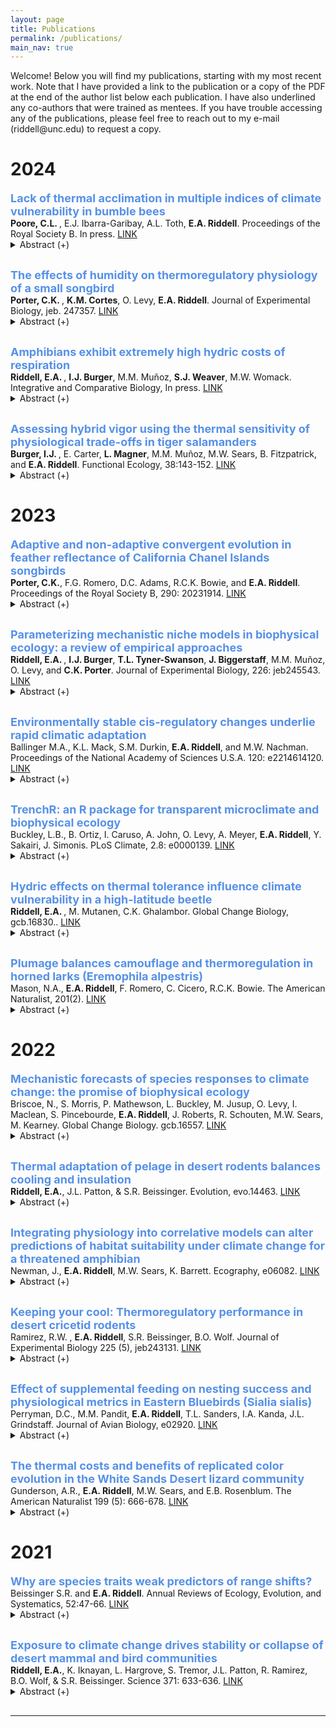 ```yaml
---
layout: page
title: Publications
permalink: /publications/
main_nav: true
---
```


<p>Welcome! Below you will find my publications, starting with my most recent work. Note that I have provided a link to the publication or a copy of the PDF at the end of the author list below each publication. I have also underlined any co-authors that were trained as mentees. If you have trouble accessing any of the publications, please feel free to reach out to my e-mail (riddell@unc.edu) to request a copy.</p>

<style>
    details {
        margin: 0;
        padding: 0;
    }

    p {
        margin: 0; /* Prevent extra space below paragraphs */
    }

    font {
        display: block; /* Treat font tags as block elements */
        margin: 0;
    }
</style>

<h1 id="Header">2024</h1>


<font size="4" font color="#5691E8"><b>Lack of thermal acclimation in multiple indices of climate vulnerability in bumble bees</b></font>
<p><b>Poore, C.L. </b>, E.J. Ibarra-Garibay, A.L. Toth, <b>E.A. Riddell</b>. Proceedings of the Royal Society B. In press. <a href="http://www.ecophysiology.org" target="_blank">LINK</a> </p>
  <details style="margin: 0; padding: 0; margin-bottom: 30px;">
  <summary> Abstract (+)</summary>
  
 Indices of climate vulnerability are used to predict species’ vulnerability to climate change based on intrinsic physiological traits such as thermal tolerance, thermal sensitivity, and thermal acclimation, but rarely is the consistency among indices evaluated simultaneously. We compared the thermal physiology of queen bumble bees between a species experiencing local declines (Bombus auricomus) and a species exhibiting continent-wide increases (B. impatiens). We conducted a multi-week acclimation experiment under simulated climate warming to measure critical thermal maximum (CTmax), critical thermal minimum (CTmin), the thermal sensitivity of metabolic rate and water loss rate, and acclimation in each of these traits. We also measured survival throughout the experiment and after the thermal tolerance trials. Neither species acclimated to the temperature treatments by adjusting any physiological trait. We found conflicting patterns among indices of vulnerability within and between species. We also found that individuals with the highest CTmax exhibited the lowest survival following the thermal tolerance trial. Our study highlights inconsistent patterns across multiple indices of climate vulnerability within and between species, indicating that physiological studies measuring only one index of climate vulnerability may be limited in their ability to inform species’ responses to environmental change.

</details>

<font size="4" font color="#5691E8"><b>The effects of humidity on thermoregulatory physiology of a small songbird</b></font>
<p><b>Porter, C.K. </b>, <b>K.M. Cortes</b>, O. Levy, <b>E.A. Riddell</b>. Journal of Experimental Biology, jeb. 247357. <a href="https://journals.biologists.com/jeb/article/227/13/jeb247357/359637/The-effects-of-humidity-on-thermoregulatory" target="_blank">LINK</a> </p>
  <details style="margin: 0; padding: 0; margin-bottom: 30px;">
  <summary> Abstract (+)</summary>
  
 Scholander-Irving curves describe the relationship between ambient temperature and metabolic rate and are fundamental to understanding the energetic demands of homeothermy. However, Scholander-Irving curves are typically measured in dry air, which is not representative of the humidity many organisms experience in nature. Consequently, it is unclear (1) whether Scholander-Irving curves (especially below thermoneutrality) are altered by humidity, given the effects of humidity on thermal properties of air, and (2) whether physiological responses associated with Scholander-Irving curves in the lab reflect organismal performance in humid field conditions. We used laboratory experiments and biophysical models to test the effects of humidity on the thermoregulatory physiology of tree swallows (Tachycineta bicolor). We also tested whether physiological responses measured under lab conditions were correlated with field body temperatures and nestling provisioning rates. We found that humidity reduced rates of evaporative water loss but did not have large effects on body temperature or metabolic rate, suggesting that swallows can decouple evaporative cooling, body temperature and metabolic rate. Although the effect of humidity on metabolic rate in the lab was small, our biophysical models indicated that energetic costs of thermoregulation were ∼8% greater in simulations that used metabolic rates from birds in humid compared with dry conditions. Finally, we found mixed evidence that physiological responses measured in the lab under humid or dry conditions were associated with body temperature and nest provisioning rates in the field. Our results help clarify the effect of humidity on endotherm thermoregulation, which may help forecast organismal responses to environmental change.

</details>

<font size="4" font color="#5691E8"><b>Amphibians exhibit extremely high hydric costs of respiration</b></font>
<p><b>Riddell, E.A. </b>, <b>I.J. Burger</b>, M.M. Muñoz, <b>S.J. Weaver</b>, M.W. Womack. Integrative and Comparative Biology, In press. <a href="https://academic.oup.com/icb/article-abstract/64/2/366/7683269?redirectedFrom=fulltext" target="_blank">LINK</a></p>
  <details style="margin: 0; padding: 0; margin-bottom: 30px;">
  <summary> Abstract (+)</summary>
  
 Terrestrial environments pose many challenges to organisms, but perhaps one of the greatest is the need to breathe while maintaining water balance. Breathing air requires thin, moist respiratory surfaces, and thus the conditions necessary for gas exchange are also responsible for high rates of water loss that lead to desiccation. Across the diversity of terrestrial life, water loss acts as a universal cost of gas exchange and thus imposes limits on respiration. Amphibians are known for being vulnerable to rapid desiccation, in part because they rely on thin, permeable skin for cutaneous respiration. Yet, we have a limited understanding of the relationship between water loss and gas exchange within and among amphibian species. In this study, we evaluated the hydric costs of respiration in amphibians using the transpiration ratio, which is defined as the ratio of water loss (mol H2O d−1) to gas uptake (mol O2 d−1). A high ratio suggests greater hydric costs relative to the amount of gas uptake. We compared the transpiration ratio of amphibians with that of other terrestrial organisms to determine whether amphibians had greater hydric costs of gas uptake relative to plants, insects, birds, and mammals. We also evaluated the effects of temperature, humidity, and body mass on the transpiration ratio both within and among amphibian species. We found that hydric costs of respiration in amphibians were two to four orders of magnitude higher than the hydric costs of plants, insects, birds, and mammals. We also discovered that larger amphibians had lower hydric costs than smaller amphibians, at both the species- and individual-level. Amphibians also reduced the hydric costs of respiration at warm temperatures, potentially reflecting adaptive strategies to avoid dehydration while also meeting the demands of higher metabolic rates. Our results suggest that cutaneous respiration is an inefficient mode of respiration that produces the highest hydric costs of respiration yet to be measured in terrestrial plants and animals. Yet, amphibians largely avoid these costs by selecting aquatic or moist environments, which may facilitate more independent evolution of water loss and gas exchange.

</details>

<font size="4" font color="#5691E8"><b>Assessing hybrid vigor using the thermal sensitivity of physiological trade-offs in tiger salamanders</b></font>
<p><b>Burger, I.J. </b>, E. Carter, <b>L. Magner</b>, M.M. Muñoz, M.W. Sears, B. Fitzpatrick, and <b>E.A. Riddell</b>. Functional Ecology, 38:143-152. <a href="https://besjournals.onlinelibrary.wiley.com/doi/full/10.1111/1365-2435.14463" target="_blank">LINK</a></p>
  <details style="margin: 0; padding: 0; margin-bottom: 30px;">
  <summary> Abstract (+)</summary>
  
 Hybridization between species affects biodiversity and population sustainability in numerous ways, many of which depend on the fitness of the hybrid relative to the parental species. Hybrids can exhibit fitter phenotypes compared to the parental lineages, and this ‘hybrid vigour’ can then lead to the extinction of one or both parental lines. In this study, we analysed the relationship between water loss and gas exchange to compare physiological performance among three tiger salamander genotypes—the native California tiger salamander (CTS), the invasive barred tiger salamanders (BTS) and CTS × BTS hybrids across multiple temperatures (13.5°C, 20.5°C and 23.5°C). We developed a new index of performance, the water-gas exchange ratio (WGER), which we define as the ratio of gas exchange to evaporative water loss (μL VO2/μL H2O). The ratio describes the ability of an organism to support energetically costly activities with high levels of gas exchange while simultaneously limiting water loss to lower desiccation risk. We used flow through respirometry to measure the thermal sensitivity of metabolic rate and resistance to water loss of each salamander genotype to compare indices of physiological performance. We found that temperature had a significant effect on metabolic rate and resistance to water loss, with both traits increasing as temperatures warmed. Across genotypes, we found that hybrids have a higher WGER than the native CTS, owing to a higher metabolic rate despite having a lower resistance to water loss. These results provide a greater insight into the physiological mechanisms driving hybrid vigour and offer a potential explanation for the rapid spread of salamander hybrids. More broadly, our introduction of the WGER may allow for species- or lineage-wide comparisons of physiological performance across changing environmental conditions, highlighting the insight that can be gleaned from multitrait analysis of organism performance.

</details>


<h1 id="Header">2023</h1>

<font size="4" font color="#5691E8"><b>Adaptive and non-adaptive convergent evolution in feather reflectance of California Chanel Islands songbirds</b></font>
<p><b>Porter, C.K.</b>, F.G. Romero, D.C. Adams, R.C.K. Bowie, and <b>E.A. Riddell</b>. Proceedings of the Royal Society B, 290: 20231914. <a href="https://royalsocietypublishing.org/doi/10.1098/rspb.2023.1914" target="_blank">LINK</a> </p>
  <details style="margin: 0; padding: 0; margin-bottom: 30px;">
  <summary> Abstract (+)</summary>
  
 Convergent evolution is widely regarded as a signature of adaptation. However, testing the adaptive consequences of convergent phenotypes is challenging, making it difficult to exclude non-adaptive explanations for convergence. Here, we combined feather reflectance spectra and phenotypic trajectory analyses with visual and thermoregulatory modelling to test the adaptive significance of dark plumage in songbirds of the California Channel Islands. By evolving dark dorsal plumage, island birds are generally less conspicuous to visual-hunting raptors in the island environment than mainland birds. Dark dorsal plumage also reduces the energetic demands associated with maintaining homeothermy in the cool island climate. We also found an unexpected pattern of convergence, wherein the most divergent island populations evolved greater reflectance of near-infrared radiation. However, our heat flux models indicate that elevated near-infrared reflectance is not adaptive. Analysis of feather microstructure suggests that mainland-island differences are related to coloration of feather barbs and barbules rather than their structure. Our results indicate that adaptive and non-adaptive mechanisms interact to drive plumage evolution in this system. This study sheds light on the mechanisms driving the association between dark colour and wet, cold environments across the tree of life, especially in island birds.

</details>

<font size="4" font color="#5691E8"><b>Parameterizing mechanistic niche models in biophysical ecology: a review of empirical approaches</b></font>
<p><b>Riddell, E.A. </b>, <b>I.J. Burger</b>, <b>T.L. Tyner-Swanson</b>, <b>J. Biggerstaff</b>, M.M. Muñoz, O. Levy, and <b>C.K. Porter</b>. Journal of Experimental Biology, 226: jeb245543. <a href="https://journals.biologists.com/jeb/article/226/22/jeb245543/334656/Parameterizing-mechanistic-niche-models-in" target="_blank">LINK</a> </p>
  <details style="margin: 0; padding: 0; margin-bottom: 30px;">
  <summary> Abstract (+)</summary>
  
 Mechanistic niche models are computational tools developed using biophysical principles to address grand challenges in ecology and evolution, such as the mechanisms that shape the fundamental niche and the adaptive significance of traits. Here, we review the empirical basis of mechanistic niche models in biophysical ecology, which are used to answer a broad array of questions in ecology, evolution and global change biology. We describe the experiments and observations that are frequently used to parameterize these models and how these empirical data are then incorporated into mechanistic niche models to predict performance, growth, survival and reproduction. We focus on the physiological, behavioral and morphological traits that are frequently measured and then integrated into these models. We also review the empirical approaches used to incorporate evolutionary processes, phenotypic plasticity and biotic interactions. We discuss the importance of validation experiments and observations in verifying underlying assumptions and complex processes. Despite the reliance of mechanistic niche models on biophysical theory, empirical data have and will continue to play an essential role in their development and implementation.

</details>

<font size="4" font color="#5691E8"><b>Environmentally stable cis-regulatory changes underlie rapid climatic adaptation</b></font>
<p>Ballinger M.A., K.L. Mack, S.M. Durkin, <b>E.A. Riddell</b>, and M.W. Nachman. Proceedings of the National Academy of Sciences U.S.A. 120: e2214614120. <a href="https://www.pnas.org/doi/10.1073/pnas.2214614120" target="_blank">LINK</a> </p>
  <details style="margin: 0; padding: 0; margin-bottom: 30px;">
  <summary> Abstract (+)</summary>
  
 Changes in gene expression are thought to play a major role in adaptive evolution. While it is known that gene expression is highly sensitive to the environment, very few studies have determined the influence of genetic and environmental effects on adaptive gene expression differences in natural populations. Here, we utilize allele-specific expression to characterize cis and trans gene regulatory divergence in temperate and tropical house mice in two metabolic tissues under two thermal conditions. First, we show that gene expression divergence is pervasive between populations and across thermal conditions, with roughly 5 to 10% of genes exhibiting genotype-by-environment interactions. Second, we found that most expression divergence was due to cis-regulatory changes that were stable across temperatures. In contrast, patterns of expression plasticity were largely attributable to trans-effects, which showed greater sensitivity to temperature. Nonetheless, we found a small subset of temperature-dependent cis-regulatory changes, thereby identifying loci underlying expression plasticity. Finally, we performed scans for selection in wild house mice to identify genomic signatures of rapid adaptation. Genomic outliers were enriched in genes with evidence for cis-regulatory divergence. Notably, these genes were associated with phenotypes that affected body weight and metabolism, suggesting that cis-regulatory changes are a possible mechanism for adaptive body size evolution between populations. Our results show that gene expression plasticity, largely controlled in trans, may facilitate the colonization of new environments, but that evolved changes in gene expression are largely controlled in cis, illustrating the genetic and nongenetic mechanisms underlying the establishment of populations in new environments.

</details>

<font size="4" font color="#5691E8"><b>TrenchR: an R package for transparent microclimate and biophysical ecology</b></font>
<p>Buckley, L.B., B. Ortiz, I. Caruso, A. John, O. Levy, A. Meyer, <b>E.A. Riddell</b>, Y. Sakairi, J. Simonis. PLoS Climate, 2.8: e0000139. <a href="https://journals.plos.org/climate/article?id=10.1371/journal.pclm.0000139" target="_blank">LINK</a> </p>
  <details style="margin: 0; padding: 0; margin-bottom: 30px;">
  <summary> Abstract (+)</summary>
  
 Much understanding of organismal responses to climate change and variability relies on the assumption that body temperatures are equal to temporally averaged air temperatures high above the ground. However, most organisms experience microclimates near the ground and acute exposure to solar and thermal radiation and thermal extremes can substantially elevate or depress their body temperatures. We introduce the TrenchR package, which aids in Translating Environmental Change into organismal responses. The package includes microclimate models to vertically scale weather station data to organismal heights. Additional functions model and temporally partition air and soil temperatures and solar radiation. TrenchR biophysical modeling tools include both general models for heat flows and specific models to predict body temperatures for a variety of ectothermic taxa. We also offer utility functions to aid in estimating the organismal and environmental parameters needed for biophysical ecology. TrenchR focuses on simple and modular functions so users can create transparent and flexible models for biophysical applications. The package aims to introduce and enable microclimate and biophysical modeling to improve ecological and evolutionary forecasting. We further this aim through a series of educational modules that introduce the field of biophysical ecology.

</details>

<font size="4" font color="#5691E8"><b>Hydric effects on thermal tolerance influence climate vulnerability in a high-latitude beetle</b></font>
<p><b>Riddell, E.A. </b>, M. Mutanen, C.K. Ghalambor. Global Change Biology, gcb.16830.. <a href="https://onlinelibrary.wiley.com/doi/full/10.1111/gcb.16830" target="_blank">LINK</a> </p>
  <details style="margin: 0; padding: 0; margin-bottom: 30px;">
  <summary> Abstract (+)</summary>
  
 Species' thermal tolerances are used to estimate climate vulnerability, but few studies consider the role of the hydric environment in shaping thermal tolerances. As environments become hotter and drier, organisms often respond by limiting water loss to lower the risk of desiccation; however, reducing water loss may produce trade-offs that lower thermal tolerances if respiration becomes inhibited. Here, we measured the sensitivity of water loss rate and critical thermal maximum (CTmax) to precipitation in nature and laboratory experiments that exposed click beetles (Coleoptera: Elateridae) to acute- and long-term humidity treatments. We also took advantage of their unique clicking behavior to characterize subcritical thermal tolerances. We found higher water loss rates in the dry acclimation treatment compared to the humid, and water loss rates were 3.2-fold higher for individuals that had experienced a recent precipitation event compared to individuals that had not. Acute humidity treatments did not affect CTmax, but precipitation indirectly affected CTmax through its effect on water loss rates. Contrary to our prediction, we found that CTmax was negatively associated with water loss rate, such that individuals with high water loss rate exhibited a lower CTmax. We then incorporated the observed variation of CTmax into a mechanistic niche model that coupled leaf and click beetle temperatures to predict climate vulnerability. The simulations indicated that indices of climate vulnerability can be sensitive to the effects of water loss physiology on thermal tolerances; moreover, exposure to temperatures above subcritical thermal thresholds is expected to increase by as much as 3.3-fold under future warming scenarios. The correlation between water loss rate and CTmax identifies the need to study thermal tolerances from a “whole-organism” perspective that considers relationships between physiological traits, and the population-level variation in CTmax driven by water loss rate complicates using this metric as a straightforward proxy of climate vulnerability.

</details>

<font size="4" font color="#5691E8"><b>Plumage balances camouflage and thermoregulation in horned larks (Eremophila alpestris)</b></font>
<p>Mason, N.A., <b>E.A. Riddell</b>, F. Romero, C. Cicero, R.C.K. Bowie. The American Naturalist, 201(2). <a href="https://www.journals.uchicago.edu/doi/abs/10.1086/722560?journalCode=an" target="_blank">LINK</a> </p>
  <details style="margin: 0; padding: 0; margin-bottom: 30px;">
  <summary> Abstract (+)</summary>
  
 Animal coloration serves many biological functions and must therefore balance potentially competing selective pressures. For example, many animals have camouflage in which coloration matches the visual background that predators scan for prey. However, different colors reflect different amounts of solar radiation and may therefore have thermoregulatory implications as well. In this study, we examined geographic variation in dorsal patterning, coloration, and solar reflectance among horned larks (Eremophila alpestris) of the western United States. We found that plumage brightness was positively associated with soil granularity, aridity, and temperature. Plumage redness—both in terms of saturation (i.e., chroma) and hue—was positively associated with soil redness and temperature, while plumage patterning was positively associated with soil granularity. Together, these plumage-environment associations support both background matching and Gloger’s rule, a widespread ecogeographic pattern in animal coloration. We also constructed thermoregulatory models that estimated cooling benefits provided by solar reflectance profiles of the dorsal plumage of each specimen based on the collection site. We found increased cooling benefits in hotter, more arid environments. Finally, cooling benefits were positively associated with residual brightness, such that individuals that were brighter than expected based on environmental conditions also had higher cooling benefits, suggesting a trade-off between camouflage and thermoregulation. Together, these data suggest that natural selection has balanced camouflage and thermoregulation in horned larks, and they illustrate how multiple competing evolutionary pressures may interact to shape geographic variation in adaptive phenotypes.

</details>

<h1 id="Header">2022</h1>

<font size="4" font color="#5691E8"><b>Mechanistic forecasts of species responses to climate change: the promise of biophysical ecology</b></font>
<p>Briscoe, N., S. Morris, P. Mathewson, L. Buckley, M. Jusup, O. Levy, I. Maclean, S. Pincebourde, <b>E.A. Riddell</b>, J. Roberts, R. Schouten, M.W. Sears, M. Kearney. Global Change Biology. gcb.16557. <a href="https://onlinelibrary.wiley.com/doi/10.1111/gcb.16557" target="_blank">LINK</a> </p>
  <details style="margin: 0; padding: 0; margin-bottom: 30px;">
  <summary> Abstract (+)</summary>
  
 A core challenge in global change biology is to predict how species will respond to future environmental change and to manage these responses. To make such predictions and management actions robust to novel futures, we need to accurately characterize how organisms experience their environments and the biological mechanisms by which they respond. All organisms are thermodynamically connected to their environments through the exchange of heat and water at fine spatial and temporal scales and this exchange can be captured with biophysical models. Although mechanistic models based on biophysical ecology have a long history of development and application, their use in global change biology remains limited despite their enormous promise and increasingly accessible software. We contend that greater understanding and training in the theory and methods of biophysical ecology is vital to expand their application. Our review shows how biophysical models can be implemented to understand and predict climate change impacts on species' behavior, phenology, survival, distribution, and abundance. It also illustrates the types of outputs that can be generated, and the data inputs required for different implementations. Examples range from simple calculations of body temperature at a particular site and time, to more complex analyses of species' distribution limits based on projected energy and water balances, accounting for behavior and phenology. We outline challenges that currently limit the widespread application of biophysical models relating to data availability, training, and the lack of common software ecosystems. We also discuss progress and future developments that could allow these models to be applied to many species across large spatial extents and timeframes. Finally, we highlight how biophysical models are uniquely suited to solve global change biology problems that involve predicting and interpreting responses to environmental variability and extremes, multiple or shifting constraints, and novel abiotic or biotic environments.

</details>

<font size="4" font color="#5691E8"><b>Thermal adaptation of pelage in desert rodents balances cooling and insulation</b></font>
<p><b>Riddell, E.A.</b>, J.L. Patton, & S.R. Beissinger. Evolution, evo.14463. <a href="https://onlinelibrary.wiley.com/doi/full/10.1111/evo.14643" target="_blank">LINK</a> </p>
  <details style="margin: 0; padding: 0; margin-bottom: 30px;">
  <summary> Abstract (+)</summary>
  
 Phenotypic convergence across distantly related taxa can be driven by similar selective pressures from the environment or intrinsic constraints. The roles of these processes on physiological strategies, such as homeothermy, are poorly understood. We studied the evolution of thermal properties of mammalian pelage in a diverse community of rodents inhabiting the Mojave Desert, USA. We used a heat flux device to measure the thermal insulation of museum specimens and determined whether thermal properties were associated with habitat preferences while assessing phylogenetic dependence. Species that prefer arid habitats exhibited lower conductivity and thinner pelage relative to species with other habitat preferences. Despite being thinner, the pelage of arid species exhibited comparable insulation to the pelage of the other species due to its lower conductivity. Thus, arid species have insulative pelage while simultaneously benefitting from thin pelage that promotes convective cooling. We found no evidence of intrinsic constraints or phylogenetic dependence, indicating pelage readily evolves to environmental pressures. Thermoregulatory simulations demonstrated that arid specialists reduced energetic costs required for homeothermy by 14.5% by evolving lower conductivity, providing support for adaptive evolution of pelage. Our study indicates that selection for lower energetic requirements of homeothermy has shaped evolution of pelage thermal properties.

</details>

<font size="4" font color="#5691E8"><b>Integrating physiology into correlative models can alter predictions of habitat suitability under climate change for a threatened amphibian</b></font>
<p>Newman, J., <b>E.A. Riddell</b>, M.W. Sears, K. Barrett. Ecography, e06082. <a href="https://nsojournals.onlinelibrary.wiley.com/doi/10.1111/ecog.06082" target="_blank">LINK</a> </p>
  <details style="margin: 0; padding: 0; margin-bottom: 30px;">
  <summary> Abstract (+)</summary>
  
 Rapid global change has increased interest in developing ways to identify suitable refugia for species of conservation concern. Correlative and mechanistic species distribution models (SDMs) represent two approaches to generate spatially-explicit estimates of climate vulnerability. Correlative SDMs generate distributions using statistical associations between environmental variables and species presence data. In contrast, mechanistic SDMs use physiological traits and tolerances to identify areas that meet the conditions required for growth, survival and reproduction. Correlative approaches assume modeled environmental variables influence species distributions directly or indirectly; however, the mechanisms underlying these associations are rarely verified empirically. We compared habitat suitability predictions between a correlative-only SDM, a mechanistic SDM and a correlative framework that incorporated mechanistic layers (‘hybrid models'). Our comparison focused on green salamanders Aneides aeneus, a priority amphibian threatened by climate change throughout their disjunct range. We developed mechanistic SDMs using experiments to measure the thermal sensitivity of resistance to water loss (ri) and metabolism. Under current climate conditions, correlative-only, hybrid and mechanistic SDMs predicted similar overlap in habitat suitability; however, mechanistic SDMs predicted habitat suitability to extend into regions without green salamanders but known to harbor many lungless salamanders. Under future warming scenarios, habitat suitability depended on climate scenario and SDM type. Correlative and hybrid models predicted a 42% reduction or 260% increase in area considered to be suitable depending on the climate scenario. In mechanistic SDMs, energetically suitable habitat declined with both climate scenarios and was driven by the thermal sensitivity of ri. Our study indicates that correlative-only and hybrid approaches produce similar predictions of habitat suitability; however, discrepancies can arise for species that do not occupy their entire fundamental niche, which may hold consequences of conservation planning of threatened species.

</details>

<font size="4" font color="#5691E8"><b>​Keeping your cool: Thermoregulatory performance in desert cricetid rodents</b></font>
<p>Ramirez, R.W. , <b>E.A. Riddell</b>, S.R. Beissinger, B.O. Wolf. Journal of Experimental Biology 225 (5), jeb243131. <a href="https://journals.biologists.com/jeb/article/225/5/jeb243131/274628/Keeping-your-cool-thermoregulatory-performance-and" target="_blank">LINK</a> </p>
  <details style="margin: 0; padding: 0; margin-bottom: 30px;">
  <summary> Abstract (+)</summary>
  
 Small mammals in hot deserts often avoid heat via nocturnality and fossoriality, and are thought to have a limited capacity to dissipate heat using evaporative cooling. Research to date has focused on thermoregulatory responses to air temperatures (Ta) below body temperature (Tb). Consequently, the thermoregulatory performance of small mammals exposed to high Ta is poorly understood, particularly responses across geographic and seasonal scales. We quantified the seasonal thermoregulatory performance of four cricetid rodents (Neotoma albigula, Neotoma lepida, Peromyscus eremicus, Peromyscus crinitus) exposed to high Ta, at four sites in the Mojave Desert. We measured metabolism, evaporative water loss and Tb using flow-through respirometry. When exposed to Ta≥Tb, rodents showed steep increases in Tb, copious salivation and limited evaporative heat dissipation. Most individuals were only capable of maintaining Ta–Tb gradients of ∼1°, resulting in heat tolerance limits (HTLs) in the range Ta=43–45°C. All species exhibited a thermoneutral Tb of ∼35–36°C, and Tb increased to maximal levels of ∼43°C. Metabolic rates and rates of evaporative water loss increased steeply in all species as Ta approached Tb. We also observed significant increases in resting metabolism and evaporative water loss from summer to winter at Ta within and above the thermoneutral zone. In contrast, we found few differences in the thermoregulatory performance within species across sites. Our results suggest that cricetid rodents have a limited physiological capacity to cope with environmental temperatures that exceed Tb and that a rapidly warming environment may increasingly constrain their nocturnal activity.

</details>

<font size="4" font color="#5691E8"><b>​Effect of supplemental feeding on nesting success and physiological metrics in Eastern Bluebirds (Sialia sialis)</b></font>
<p>Perryman, D.C., M.M. Pandit, <b>E.A. Riddell</b>, T.L. Sanders, I.A. Kanda, J.L. Grindstaff. Journal of Avian Biology, e02920. <a href="https://nsojournals.onlinelibrary.wiley.com/doi/full/10.1111/jav.02920" target="_blank">LINK</a> </p>
  <details style="margin: 0; padding: 0; margin-bottom: 30px;">
  <summary> Abstract (+)</summary>
  
 Supplemental feeding is a common anthropogenic influence on wildlife which, dependent on natural food availability, can have positive or negative effects on physiological condition. For example, animals may respond negatively to supplemental feeding if the artificial food source increases disease exposure or there may be negative consequences from removal of a supplemental food source. We manipulated supplemental food availability in a wild population of eastern bluebirds Sialia sialis to examine the influence on body mass, physiological metrics and nesting success. Adult and nestling bluebirds were randomly assigned to one of three feeding groups. The first treatment group received mealworm Tenebrio molitor larvae inside nest boxes throughout the breeding attempt, the second treatment group received mealworms from nest completion until nestlings hatched, and the third treatment group received no supplementation. We collected blood samples from adults and nestlings to quantify bacterial killing ability, corticosterone levels and heterophil to lymphocyte ratios. As measures of nesting success, we quantified hatching success and fledging success. Supplement group tended to impact nestling mass near fledging; however, neither the physiological metrics nor the nesting success metrics differed significantly among experimental groups. Our results suggest eastern bluebird supplementation is largely neutral with the exception of its removal at the time of hatching, at least when natural food sources are abundant. Bird feeding by hobbyists may attract birds to locations with available nesting sites without demonstrably negative or positive effects, unless practiced inconsistently during breeding.

</details>

<font size="4" font color="#5691E8"><b>The thermal costs and benefits of replicated color evolution in the White Sands Desert lizard community</b></font>
<p>Gunderson, A.R., <b>E.A. Riddell</b>, M.W. Sears, and E.B. Rosenblum. The American Naturalist 199 (5): 666-678. <a href="https://www.journals.uchicago.edu/doi/abs/10.1086/719027?journalCode=an" target="_blank">LINK</a> </p>
  <details style="margin: 0; padding: 0; margin-bottom: 30px;">
  <summary> Abstract (+)</summary>
  
 Traits often contribute to multiple functions, complicating our understanding of the selective pressures that influence trait evolution. In the Chihuahuan Desert, predation is thought to be the primary driver of cryptic light coloration in three White Sands lizard species relative to the darker coloration of populations on adjacent dark soils. However, coloration also influences radiation absorption and thus animal body temperatures. We combined comparative physiological experiments and biophysical models to test for thermal consequences of evolving different color morphs in White Sands across the three species. While light and dark morphs have not evolved different physiological heat limits within species, differences in radiation absorption between morphs lead to body temperature differences that impact relative overheating risk and activity patterns. Moreover, for all three species, an idealized morph that matches the White Sands substrate would have considerably less activity time, by approximately 1 month, than existing light morphs. Overall, there are both benefits and costs to greater substrate matching, the balance of which may prevent the evolution of optimal crypsis. Our work highlights the importance of color in dictating thermal performance and the complexity inherent in understanding the evolution of coloration.

</details>

<h1 id="Header">2021</h1>

<font size="4" font color="#5691E8"><b>Why are species traits weak predictors of range shifts?</b></font>
<p>Beissinger S.R. and <b>E.A. Riddell</b>. Annual Reviews of Ecology, Evolution, and Systematics, 52:47-66. <a href="https://www.annualreviews.org/content/journals/10.1146/annurev-ecolsys-012021-092849" target="_blank">LINK</a> </p>
  <details style="margin: 0; padding: 0; margin-bottom: 30px;">
  <summary> Abstract (+)</summary>
  
 We examine the evidence linking species’ traits to contemporary range shifts and find they are poor predictors of range shifts that have occurred over decades to a century. We then discuss reasons for the poor performance of traits for describing interspecific variation in range shifts from two perspectives: (a) factors associated with species’ traits that degrade range-shift signals stemming from the measures used for species’ traits, traits that are typically not analyzed, and the influence of phylogeny on range-shift potential and (b) issues in quantifying range shifts and relating them to species’ traits due to imperfect detection of species, differences in the responses of altitudinal and latitudinal ranges, and emphasis on testing linear relationships between traits and range shifts instead of nonlinear responses. Improving trait-based approaches requires a recognition that traits within individuals interact in unexpected ways and that different combinations of traits may be functionally equivalent.

</details>

<font size="4" font color="#5691E8"><b>Exposure to climate change drives stability or collapse of desert mammal and bird communities</b></font>
<p><b>Riddell, E.A.</b>, K. Iknayan, L. Hargrove, S. Tremor, J.L. Patton, R. Ramirez, B.O. Wolf, & S.R. Beissinger. Science 371: 633-636. <a href="https://www.science.org/doi/10.1126/science.abd4605" target="_blank">LINK</a> </p>
  <details style="margin: 0; padding: 0; margin-bottom: 30px;">
  <summary> Abstract (+)</summary>
  
 High exposure to warming from climate change is expected to threaten biodiversity by pushing many species toward extinction. Such exposure is often assessed for all taxa at a location from climate projections, yet species have diverse strategies for buffering against temperature extremes. We compared changes in species occupancy and site-level richness of small mammal and bird communities in protected areas of the Mojave Desert using surveys spanning a century. Small mammal communities remained remarkably stable, whereas birds declined markedly in response to warming and drying. Simulations of heat flux identified different exposure to warming for birds and mammals, which we attribute to microhabitat use. Estimates from climate projections are unlikely to accurately reflect species’ exposure without accounting for the effects of microhabitat buffering on heat flux.

</details>


<hr>
